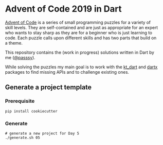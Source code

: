 # Advent of Code 2019 in Dart

[Advent of Code](http://adventofcode.com/) is a series of small programming puzzles for a variety of skill levels. They are self-contained and are just as appropriate for an expert who wants to stay sharp as they are for a beginner who is just learning to code. Each puzzle calls upon different skills and has two parts that build on a theme.

This repository contains the (work in progress) solutions written in Dart by me ([@passsy](https://twitter.com/passsy)).

While solving the puzzles my main goal is to work with the [kt_dart](https://github.com/passsy/kt.dart/) and [dartx](https://github.com/leisim/dartx) packages to find missing APIs and to challenge existing ones.

## Generate a project template


### Prerequisite 
```
pip install cookiecutter
```

### Generate
```
# generate a new project for Day 5
./generate.sh 05
```